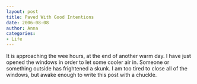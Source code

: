 ```yaml
---
layout: post
title: Paved With Good Intentions
date: 2006-08-08
author: Anna
categories:
- Life
---
```


It is approaching the wee hours, at the end of another warm day. I have just opened the windows in order to let some cooler air in. Someone or something outside has frightened a skunk. I am too tired to close all of the windows, but awake enough to write this post with a chuckle.